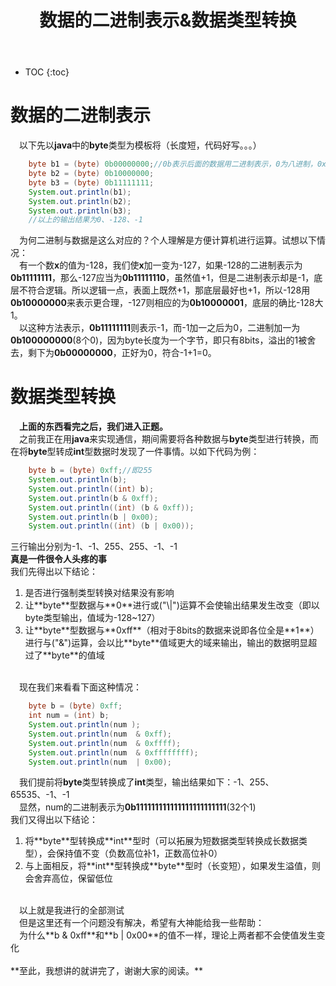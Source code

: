 ﻿---
layout: post
title: 数据的二进制表示&数据类型转换
tags: Binary
categories: tech-Binary
---


* TOC 
{:toc}

# 数据的二进制表示
&emsp;以下先以**java**中的**byte**类型为模板将（长度短，代码好写。。。）

```java
	byte b1 = (byte) 0b00000000;//0b表示后面的数据用二进制表示，0为八进制，0x为十六进制，十进制不带前缀
	byte b2 = (byte) 0b10000000;
	byte b3 = (byte) 0b11111111;
	System.out.println(b1);
	System.out.println(b2);
	System.out.println(b3);
	//以上的输出结果为0、-128、-1
```
&emsp;为何二进制与数据是这么对应的？个人理解是方便计算机进行运算。试想以下情况：<br/>
&emsp;有一个数**x**的值为-128，我们使**x**加一变为-127，如果-128的二进制表示为**0b11111111**，那么-127应当为**0b11111110**，虽然值+1，但是二进制表示却是-1，底层不符合逻辑。所以逻辑一点，表面上既然+1，那底层最好也+1，所以-128用**0b10000000**来表示更合理，-127则相应的为**0b10000001**，底层的确比-128大1。<br/>
&emsp;以这种方法表示，**0b11111111**则表示-1，而-1加一之后为0，二进制加一为**0b100000000**(8个0)，因为byte长度为一个字节，即只有8bits，溢出的1被舍去，剩下为**0b00000000**，正好为0，符合-1+1=0。<br/>

# 数据类型转换
&emsp;**上面的东西看完之后，我们进入正题。**<br/>
&emsp;之前我正在用**java**来实现通信，期间需要将各种数据与**byte**类型进行转换，而在将**byte**型转成**int**型数据时发现了一件事情。以如下代码为例：<br/>
```java
	byte b = (byte) 0xff;//即255
	System.out.println(b);
	System.out.println((int) b);
	System.out.println(b & 0xff);
	System.out.println((int) (b & 0xff));
	System.out.println(b | 0x00);
	System.out.println((int) (b | 0x00));
```
三行输出分别为-1、-1、255、255、-1、-1<br/>
**真是一件很令人头疼的事**<br/>
我们先得出以下结论：<br/>
<ol>
<li>是否进行强制类型转换对结果没有影响</li>
<li>让**byte**型数据与**0**进行或("\|")运算不会使输出结果发生改变（即以byte类型输出，值域为-128~127）</li>
<li>让**byte**型数据与**0xff**（相对于8bits的数据来说即各位全是**1**）进行与("&")运算，会以比**byte**值域更大的域来输出，输出的数据明显超过了**byte**的值域</li>
</ol>
<br/>
&emsp;现在我们来看看下面这种情况：

```java
	byte b = (byte) 0xff;
	int num = (int) b;
	System.out.println(num );
	System.out.println(num  & 0xff);
	System.out.println(num  & 0xffff);
	System.out.println(num  & 0xffffffff);
	System.out.println(num  | 0x00);
```
&emsp;我们提前将**byte**类型转换成了**int**类型，输出结果如下：-1、255、65535、-1、-1<br/>
&emsp;显然，num的二进制表示为**0b111111111111111111111111**(32个1)<br/>
我们又得出以下结论：<br/>
<ol>
<li>将**byte**型转换成**int**型时（可以拓展为短数据类型转换成长数据类型），会保持值不变（负数高位补1，正数高位补0）</li>
<li>与上面相反，将**int**型转换成**byte**型时（长变短），如果发生溢值，则会舍弃高位，保留低位</li>
</ol>
<br/>
&emsp;以上就是我进行的全部测试<br/>
&emsp;但是这里还有一个问题没有解决，希望有大神能给我一些帮助：<br/>
&emsp;为什么**b & 0xff**和**b | 0x00**的值不一样，理论上两者都不会使值发生变化<br/>
<br/>
**至此，我想讲的就讲完了，谢谢大家的阅读。**<br/>
